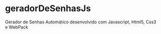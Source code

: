 # geradorDeSenhasJs
Gerador de Senhas Automático desenvolvido com Javascript, Html5, Css3 e WebPack
